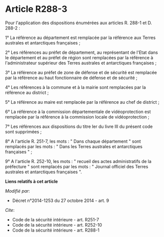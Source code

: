 # Article R288-3

Pour l'application des dispositions énumérées aux articles R. 288-1 et D. 288-2 : 

1° La référence au département est remplacée par la référence aux Terres australes et antarctiques françaises ; 

2° Les références au préfet de département, au représentant de l'Etat dans le département et au préfet de région sont
remplacées par la référence à l'administrateur supérieur des Terres australes et antarctiques françaises ; 

3° La référence au préfet de zone de défense et de sécurité est remplacée par la référence au haut fonctionnaire de défense
et de sécurité ; 

4° Les références à la commune et à la mairie sont remplacées par la référence au district ; 

5° La référence au maire est remplacée par la référence au chef de district ; 

6° La référence à la commission départementale de vidéoprotection est remplacée par la référence à la commission locale de
vidéoprotection ; 

7° Les références aux dispositions du titre Ier du livre III du présent code sont supprimées ; 

8° A l'article R. 251-7, les mots : " Dans chaque département " sont remplacés par les mots : " Dans les Terres australes et
antarctiques françaises " ; 

9° A l'article R. 252-10, les mots : " recueil des actes administratifs de la préfecture " sont remplacés par les mots : "
Journal officiel des Terres australes et antarctiques françaises ".

**Liens relatifs à cet article**

_Modifié par_:

  - Décret n°2014-1253 du 27 octobre 2014 - art. 9

_Cite_:

  - Code de la sécurité intérieure - art. R251-7
  - Code de la sécurité intérieure - art. R252-10
  - Code de la sécurité intérieure - art. R288-1
